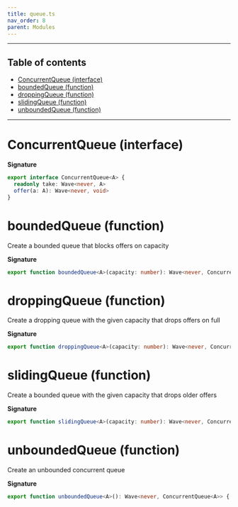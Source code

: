 ```yaml
---
title: queue.ts
nav_order: 8
parent: Modules
---
```


---

<h2 class="text-delta">Table of contents</h2>

- [ConcurrentQueue (interface)](#concurrentqueue-interface)
- [boundedQueue (function)](#boundedqueue-function)
- [droppingQueue (function)](#droppingqueue-function)
- [slidingQueue (function)](#slidingqueue-function)
- [unboundedQueue (function)](#unboundedqueue-function)

---

# ConcurrentQueue (interface)

**Signature**

```ts
export interface ConcurrentQueue<A> {
  readonly take: Wave<never, A>
  offer(a: A): Wave<never, void>
}
```

# boundedQueue (function)

Create a bounded queue that blocks offers on capacity

**Signature**

```ts
export function boundedQueue<A>(capacity: number): Wave<never, ConcurrentQueue<A>> { ... }
```

# droppingQueue (function)

Create a dropping queue with the given capacity that drops offers on full

**Signature**

```ts
export function droppingQueue<A>(capacity: number): Wave<never, ConcurrentQueue<A>> { ... }
```

# slidingQueue (function)

Create a bounded queue with the given capacity that drops older offers

**Signature**

```ts
export function slidingQueue<A>(capacity: number): Wave<never, ConcurrentQueue<A>> { ... }
```

# unboundedQueue (function)

Create an unbounded concurrent queue

**Signature**

```ts
export function unboundedQueue<A>(): Wave<never, ConcurrentQueue<A>> { ... }
```
